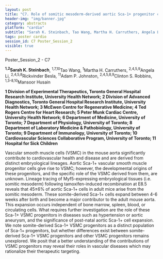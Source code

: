 ```yaml
---
layout: post
title: "C7. Role of somitic mesoderm-derived aortic Sca-1+ progenitor cells in vascular disease"
header-img: "img/banner.jpg"
category: abstracts
platform: "cardio"
subtitle: "Sarah K. Steinbach, Tao Wang, Martha H. Carruthers, Angela Li, Rickvinder Besla, Adam P. Johnston, Clinton S. Robbins, Mansoor Husain"
tags: poster cardio
session_id: C7 Poster_Session_2
visible: true
---
```

Poster_Session_2 - C7

**<sup>1,2</sup>Sarah K. Steinbach**, <sup>1,7,10</sup>Tao Wang, <sup>1</sup>Martha H. Carruthers, <sup>2,4,5,9</sup>Angela Li, <sup>2,4,5,8</sup>Rickvinder Besla, <sup>11</sup>Adam P. Johnston, <sup>2,4,5,8,9</sup>Clinton S. Robbins, <sup>1,3-8,10</sup>Mansoor Husain

__1 Division of Experimental Therapeutics, Toronto General Hospital Research Institute, University Health Network; 2 Division of Advanced Diagnostics, Toronto General Hospital Research Institute, University Health Network; 3 McEwen Centre for Regenerative Medicine; 4 Ted Rogers Centre for Heart Research; 5 Peter Munk Cardiac Centre, University Health Network; 6 Department of Medicine, University of Toronto; 7 Department of Physiology, University of Toronto; 8 Department of Laboratory Medicine & Pathobiology, University of Toronto; 9 Department of Immunology, University of Toronto; 10 Cardiovascular Sciences Collaborative Program, University of Toronto; 11 Hospital for Sick Children__

Vascular smooth muscle cells (VSMC) in the mouse aorta significantly contribute to cardiovascular health and disease and are derived from distinct embryological lineages. Aortic Sca-1+ vascular smooth muscle progenitor cells give rise to VSMC; however, the developmental origins of these progenitors, and the specific role of the VSMC derived from them, are unknown. Lineage tracing of Myf5-expressing embryological tissues (i.e. somitic mesoderm) following tamoxifen-induced recombination at E8.5 reveals that 45±6% of aortic Sca-1+ cells in adult mice arise from the somitic mesoderm. These somite-derived Sca-1+ cells expand between 4-6 weeks after birth and become a major contributor to the adult mouse aorta. This expansion occurs independent of bone marrow, spleen, blood, or circulating cells. What requires further investigation are the role of these Sca-1+ VSMC progenitors in diseases such as hypertension or aortic aneurysm, and the significance of post-natal aortic Sca-1+ cell expansion. We note somite-derived Sca-1+ VSMC progenitors as a distinct population of Sca-1+ progenitors, but whether differences exist between somite-derived Sca-1+ VSMC progenitors and other VSMC progenitors remains unexplored. We posit that a better understanding of the contributions of VSMC progenitors may reveal their roles in vascular diseases which may rationalize their therapeutic targeting.